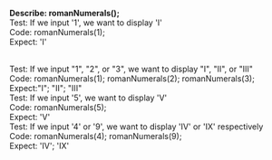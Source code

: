 **Describe: romanNumerals();**
<br>
Test: If we input '1', we want to display 'I'
<br>
Code: romanNumerals(1);
<br>
Expect: 'I'

<br>
Test: If we input "1", "2", or "3", we want to display "I", "II", or "III"
<br>
Code: romanNumerals(1); romanNumerals(2); romanNumerals(3);
<br>
Expect:"I"; "II"; "III"

<br>
Test: If we input '5', we want to display 'V'
<br>
Code: romanNumerals(5);
<br>
Expect: 'V'

<br>
Test: If we input '4' or '9', we want to display 'IV' or 'IX' respectively
<br>
Code: romanNumerals(4); romanNumerals(9);
<br>
Expect: 'IV'; 'IX'
